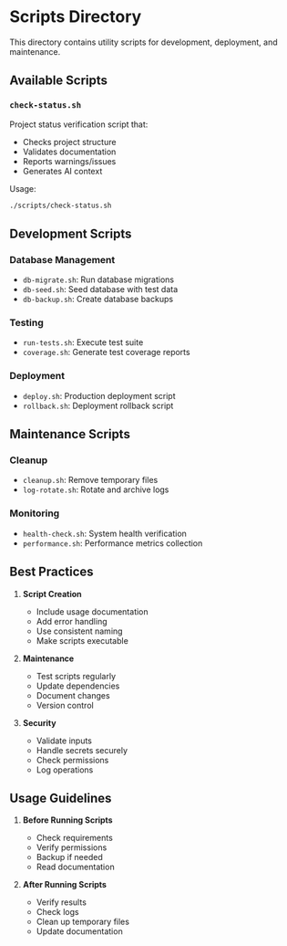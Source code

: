 # Scripts Directory

This directory contains utility scripts for development, deployment, and maintenance.

## Available Scripts

### `check-status.sh`

Project status verification script that:

- Checks project structure
- Validates documentation
- Reports warnings/issues
- Generates AI context

Usage:

```bash
./scripts/check-status.sh
```

## Development Scripts

### Database Management

- `db-migrate.sh`: Run database migrations
- `db-seed.sh`: Seed database with test data
- `db-backup.sh`: Create database backups

### Testing

- `run-tests.sh`: Execute test suite
- `coverage.sh`: Generate test coverage reports

### Deployment

- `deploy.sh`: Production deployment script
- `rollback.sh`: Deployment rollback script

## Maintenance Scripts

### Cleanup

- `cleanup.sh`: Remove temporary files
- `log-rotate.sh`: Rotate and archive logs

### Monitoring

- `health-check.sh`: System health verification
- `performance.sh`: Performance metrics collection

## Best Practices

1. **Script Creation**

   - Include usage documentation
   - Add error handling
   - Use consistent naming
   - Make scripts executable

2. **Maintenance**

   - Test scripts regularly
   - Update dependencies
   - Document changes
   - Version control

3. **Security**
   - Validate inputs
   - Handle secrets securely
   - Check permissions
   - Log operations

## Usage Guidelines

1. **Before Running Scripts**

   - Check requirements
   - Verify permissions
   - Backup if needed
   - Read documentation

2. **After Running Scripts**
   - Verify results
   - Check logs
   - Clean up temporary files
   - Update documentation

